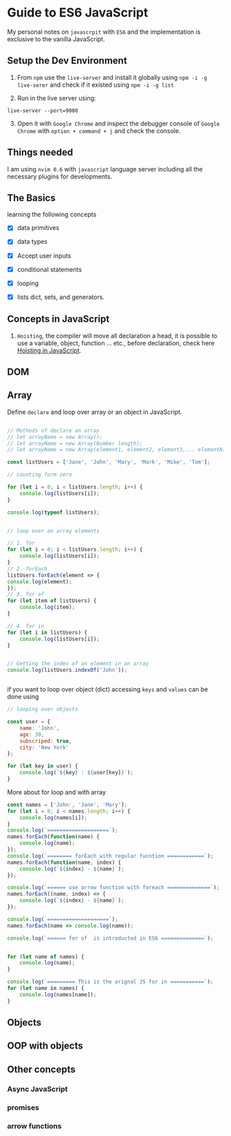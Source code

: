 # Guide to ES6 JavaScript
My personal notes on `javascrpit` with `ES6` and the implementation is
exclusive to the vanilla JavaScript.

## Setup the Dev Environment

1. From `npm` use the `live-server` and install it globally using `npm -i -g
live-serer` and check if it existed using `npm -i -g list`

2. Run in the live server using:

```shell
live-server --port=9000
```
3. Open it with `Google Chrome` and inspect the debugger console of `Google
Chrome` with `option + command + j` and check the console.

## Things needed
I am using `nvim 0.6` with `javascript` language server including all the
necessary plugins for developments.

## The Basics

learning the following concepts

- [x] data primitives
- [x] data types
- [x] Accept user inputs
- [x] conditional statements
- [x] looping
- [x] lists dict, sets, and generators.


## Concepts in JavaScript
1. `Hoisting`, the compiler will move all declaration a head, it is possible to
   use a variable, object, function ... etc., before declaration, check here
   [Hoisting in JavaScript](https://www.tutorialsteacher.com/javascript/javascript-hoisting).

## DOM

## Array

Define `declare` and loop over array or an object in JavaScript.
```JavaScript

// Methods of declare an array
// let arrayName = new Array();
// let arrayName = new Array(Number length);
// let arrayName = new Array(element1, element2, element3,... elementN);

const listUsers = ['Jane', 'John', 'Mary', 'Mark', 'Mike', 'Tom'];

// counting form zero

for (let i = 0; i < listUsers.length; i++) {
    console.log(listUsers[i]);
}

console.log(typeof listUsers);


// loop over an array elements

// 1. for
for (let i = 0; i < listUsers.length; i++) {
    console.log(listUsers[i]);
}
// 2. forEach
listUsers.forEach(element => {
console.log(element);
});
// 3. for of
for (let item of listUsers) {
    console.log(item);
}

// 4. for in
for (let i in listUsers) {
    console.log(listUsers[i]);
}


// Getting the index of an element in an array
console.log(listUsers.indexOf('John'));



```
if you want to loop over object (dict) accessing `keys` and `values` can be done using 

```javascript
// looping over objects

const user = {
    name: 'John',
    age: 30,
    subscriped: true,
    city: 'New York'
};

for (let key in user) {
    console.log(`${key} : ${user[key]}`);
}

```

More about for loop and with array

```javascript
const names = ['John', 'Jane', 'Mary'];
for (let i = 0; i < names.length; i++) {
    console.log(names[i]);
}
console.log(`====================`);
names.forEach(function(name) {
    console.log(name);
});
console.log(`======== forEach with regular fucntion ============`);
names.forEach(function(name, index) {
    console.log(`${index} - ${name}`);
});

console.log(`====== use arrow function with foreach ==============`);
names.forEach((name, index) => {
    console.log(`${index} - ${name}`);
});

console.log(`====================`);
names.forEach(name => console.log(name));

console.log(`====== for of  is introducted in ES6 ==============`);


for (let name of names) {
    console.log(name);
}

console.log(`========= This is the orignal JS for in ===========`);
for (let name in names) {
    console.log(names[name]);
}


```

## Objects
## OOP with objects
## Other concepts
### Async JavaScript
### promises
### arrow functions

